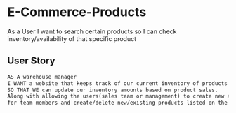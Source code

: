# E-Commerce-Products
As a User I want to search certain products so I can check inventory/availability of that specific product

## User Story

```md
AS A warehouse manager
I WANT a website that keeps track of our current inventory of products
SO THAT WE can update our inventory amounts based on product sales. 
Along with allowing the users(sales team or management) to create new accounts 
for team members and create/delete new/existing products listed on the site
```
